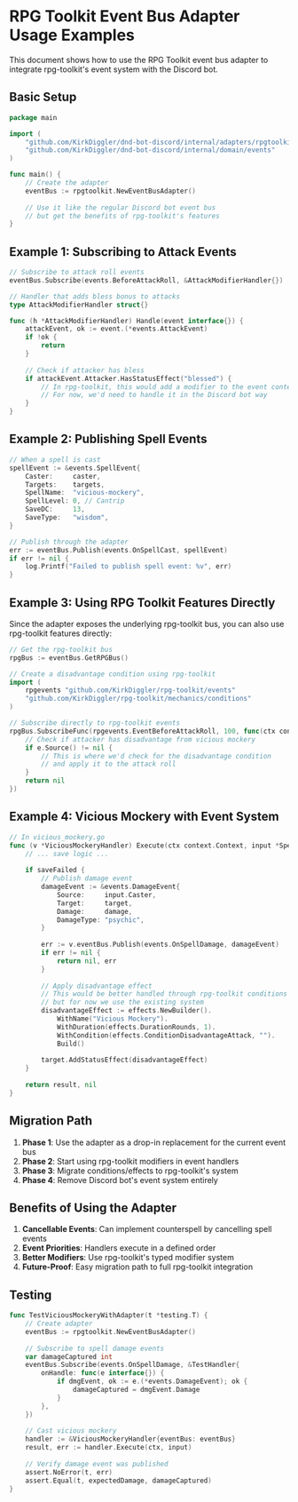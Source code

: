 # RPG Toolkit Event Bus Adapter Usage Examples

This document shows how to use the RPG Toolkit event bus adapter to integrate rpg-toolkit's event system with the Discord bot.

## Basic Setup

```go
package main

import (
    "github.com/KirkDiggler/dnd-bot-discord/internal/adapters/rpgtoolkit"
    "github.com/KirkDiggler/dnd-bot-discord/internal/domain/events"
)

func main() {
    // Create the adapter
    eventBus := rpgtoolkit.NewEventBusAdapter()
    
    // Use it like the regular Discord bot event bus
    // but get the benefits of rpg-toolkit's features
}
```

## Example 1: Subscribing to Attack Events

```go
// Subscribe to attack roll events
eventBus.Subscribe(events.BeforeAttackRoll, &AttackModifierHandler{})

// Handler that adds bless bonus to attacks
type AttackModifierHandler struct{}

func (h *AttackModifierHandler) Handle(event interface{}) {
    attackEvent, ok := event.(*events.AttackEvent)
    if !ok {
        return
    }
    
    // Check if attacker has bless
    if attackEvent.Attacker.HasStatusEffect("blessed") {
        // In rpg-toolkit, this would add a modifier to the event context
        // For now, we'd need to handle it in the Discord bot way
    }
}
```

## Example 2: Publishing Spell Events

```go
// When a spell is cast
spellEvent := &events.SpellEvent{
    Caster:     caster,
    Targets:    targets,
    SpellName:  "vicious-mockery",
    SpellLevel: 0, // Cantrip
    SaveDC:     13,
    SaveType:   "wisdom",
}

// Publish through the adapter
err := eventBus.Publish(events.OnSpellCast, spellEvent)
if err != nil {
    log.Printf("Failed to publish spell event: %v", err)
}
```

## Example 3: Using RPG Toolkit Features Directly

Since the adapter exposes the underlying rpg-toolkit bus, you can also use rpg-toolkit features directly:

```go
// Get the rpg-toolkit bus
rpgBus := eventBus.GetRPGBus()

// Create a disadvantage condition using rpg-toolkit
import (
    rpgevents "github.com/KirkDiggler/rpg-toolkit/events"
    "github.com/KirkDiggler/rpg-toolkit/mechanics/conditions"
)

// Subscribe directly to rpg-toolkit events
rpgBus.SubscribeFunc(rpgevents.EventBeforeAttackRoll, 100, func(ctx context.Context, e rpgevents.Event) error {
    // Check if attacker has disadvantage from vicious mockery
    if e.Source() != nil {
        // This is where we'd check for the disadvantage condition
        // and apply it to the attack roll
    }
    return nil
})
```

## Example 4: Vicious Mockery with Event System

```go
// In vicious_mockery.go
func (v *ViciousMockeryHandler) Execute(ctx context.Context, input *SpellInput) (*SpellResult, error) {
    // ... save logic ...
    
    if saveFailed {
        // Publish damage event
        damageEvent := &events.DamageEvent{
            Source:     input.Caster,
            Target:     target,
            Damage:     damage,
            DamageType: "psychic",
        }
        
        err := v.eventBus.Publish(events.OnSpellDamage, damageEvent)
        if err != nil {
            return nil, err
        }
        
        // Apply disadvantage effect
        // This would be better handled through rpg-toolkit conditions
        // but for now we use the existing system
        disadvantageEffect := effects.NewBuilder().
            WithName("Vicious Mockery").
            WithDuration(effects.DurationRounds, 1).
            WithCondition(effects.ConditionDisadvantageAttack, "").
            Build()
            
        target.AddStatusEffect(disadvantageEffect)
    }
    
    return result, nil
}
```

## Migration Path

1. **Phase 1**: Use the adapter as a drop-in replacement for the current event bus
2. **Phase 2**: Start using rpg-toolkit modifiers in event handlers
3. **Phase 3**: Migrate conditions/effects to rpg-toolkit's system
4. **Phase 4**: Remove Discord bot's event system entirely

## Benefits of Using the Adapter

1. **Cancellable Events**: Can implement counterspell by cancelling spell events
2. **Event Priorities**: Handlers execute in a defined order
3. **Better Modifiers**: Use rpg-toolkit's typed modifier system
4. **Future-Proof**: Easy migration path to full rpg-toolkit integration

## Testing

```go
func TestViciousMockeryWithAdapter(t *testing.T) {
    // Create adapter
    eventBus := rpgtoolkit.NewEventBusAdapter()
    
    // Subscribe to spell damage events
    var damageCaptured int
    eventBus.Subscribe(events.OnSpellDamage, &TestHandler{
        onHandle: func(e interface{}) {
            if dmgEvent, ok := e.(*events.DamageEvent); ok {
                damageCaptured = dmgEvent.Damage
            }
        },
    })
    
    // Cast vicious mockery
    handler := &ViciousMockeryHandler{eventBus: eventBus}
    result, err := handler.Execute(ctx, input)
    
    // Verify damage event was published
    assert.NoError(t, err)
    assert.Equal(t, expectedDamage, damageCaptured)
}
```
